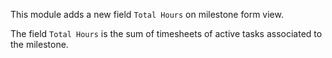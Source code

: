 This module adds a new field `Total Hours` on milestone form view.

The field `Total Hours`  is the sum of timesheets of active tasks associated to the milestone.